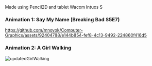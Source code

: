 Made using Pencil2D and tablet Wacom Intuos S

### Animation 1: Say My Name (Breaking Bad S5E7)

https://github.com/mnovok/Computer-Graphics/assets/92404788/e144b854-fef8-4c13-9492-224860f416d5

### Animation 2: A Girl Walking

![updatedGirlWalking](https://github.com/mnovok/Computer-Graphics/assets/92404788/4d3dec7a-29f3-4ebf-96bd-c271f398df06)
